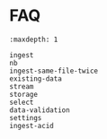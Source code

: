# FAQ

```{toctree}
:maxdepth: 1

ingest
nb
ingest-same-file-twice
existing-data
stream
storage
select
data-validation
settings
ingest-acid
```
